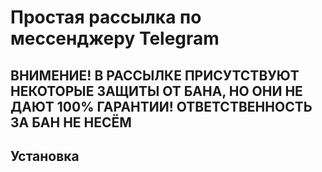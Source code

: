 <h1>Простая рассылка по мессенджеру Telegram</h1>

<h2>ВНИМЕНИЕ! В РАССЫЛКЕ ПРИСУТСТВУЮТ НЕКОТОРЫЕ ЗАЩИТЫ ОТ БАНА, НО ОНИ НЕ ДАЮТ 100% ГАРАНТИИ! ОТВЕТСТВЕННОСТЬ ЗА БАН НЕ НЕСЁМ</h2>

<h2>Установка</h2>

